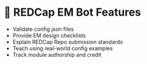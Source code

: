 # 🤖 REDCap EM Bot Features

- Validate config.json files
- Provide EM design checklists
- Explain REDCap Repo submission standards
- Teach using real-world config examples
- Track module authorship and credit

